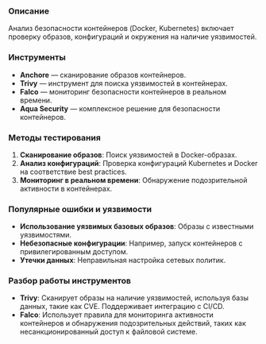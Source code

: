 ### Описание
Анализ безопасности контейнеров (Docker, Kubernetes) включает проверку образов, конфигураций и окружения на наличие уязвимостей.

### Инструменты
- **Anchore** — сканирование образов контейнеров.
- **Trivy** — инструмент для поиска уязвимостей в контейнерах.
- **Falco** — мониторинг безопасности контейнеров в реальном времени.
- **Aqua Security** — комплексное решение для безопасности контейнеров.

### Методы тестирования
1. **Сканирование образов**: Поиск уязвимостей в Docker-образах.
2. **Анализ конфигураций**: Проверка конфигураций Kubernetes и Docker на соответствие best practices.
3. **Мониторинг в реальном времени**: Обнаружение подозрительной активности в контейнерах.

### Популярные ошибки и уязвимости
- **Использование уязвимых базовых образов**: Образы с известными уязвимостями.
- **Небезопасные конфигурации**: Например, запуск контейнеров с привилегированным доступом.
- **Утечки данных**: Неправильная настройка сетевых политик.

### Разбор работы инструментов
- **Trivy**: Сканирует образы на наличие уязвимостей, используя базы данных, такие как CVE. Поддерживает интеграцию с CI/CD.
- **Falco**: Использует правила для мониторинга активности контейнеров и обнаружения подозрительных действий, таких как несанкционированный доступ к файловой системе.
